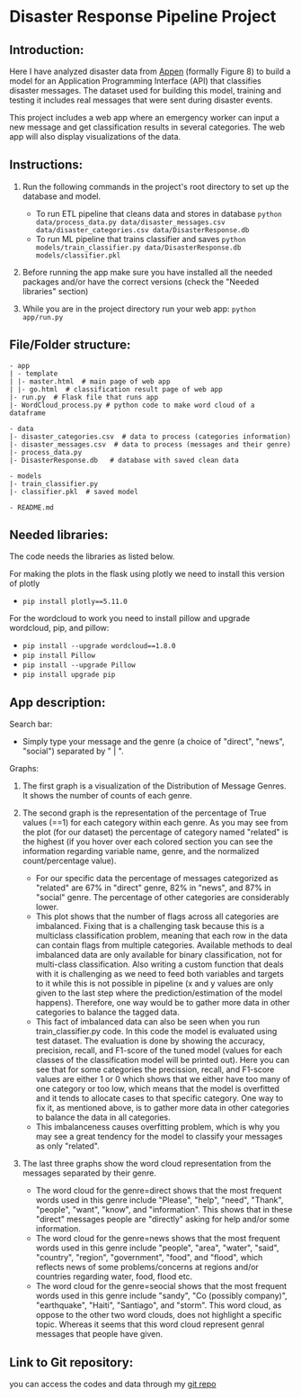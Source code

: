 # Disaster Response Pipeline Project

## Introduction:
Here I have analyzed disaster data from [Appen](https://appen.com/) (formally Figure 8) to build a model for an Application Programming Interface (API) that classifies disaster messages. The dataset used for building this model, training and testing it includes real messages that were sent during disaster events.

This project includes a web app where an emergency worker can input a new message and get classification results in several categories. The web app will also display visualizations of the data.

## Instructions:
1. Run the following commands in the project's root directory to set up the database and model.

    - To run ETL pipeline that cleans data and stores in database
        `python data/process_data.py data/disaster_messages.csv data/disaster_categories.csv data/DisasterResponse.db`
    - To run ML pipeline that trains classifier and saves
        `python models/train_classifier.py data/DisasterResponse.db models/classifier.pkl`

2. Before running the app make sure you have installed all the needed packages and/or have the correct versions (check the "Needed libraries" section)

3. While you are in the project directory run your web app: `python app/run.py`

## File/Folder structure:
```
- app
| - template
| |- master.html  # main page of web app
| |- go.html  # classification result page of web app
|- run.py  # Flask file that runs app
|- WordCloud_process.py # python code to make word cloud of a dataframe

- data
|- disaster_categories.csv  # data to process (categories information)
|- disaster_messages.csv  # data to process (messages and their genre)
|- process_data.py
|- DisasterResponse.db   # database with saved clean data

- models
|- train_classifier.py
|- classifier.pkl  # saved model 

- README.md
```

## Needed libraries:
The code needs the libraries as listed below.

For making the plots in the flask using plotly we need to install this version of plotly

- ` pip install plotly==5.11.0 `

For the wordcloud to work you need to install pillow and upgrade wordcloud, pip, and pillow:

- ` pip install --upgrade wordcloud==1.8.0 `
- ` pip install Pillow `
- ` pip install --upgrade Pillow `
- ` pip install upgrade pip `

## App description:

Search bar:

- Simply type your message and the genre (a choice of "direct", "news", "social") separated by " | ".

Graphs:

1) The first graph is a visualization of the Distribution of Message Genres. It shows the number of counts of each genre. 

2) The second graph is the representation of the percentage of True values (==1) for each category within each genre. As you may see from the plot (for our dataset) the percentage of category named "related" is the highest (if you hover over each colored section you can see the information regarding variable name, genre, and the normalized count/percentage value). 
	- For our specific data the percentage of messages categorized as "related" are 67% in "direct" genre, 82% in "news", and 87% in "social" genre. The percentage of other categories are considerably lower. 
	- This plot shows that the number of flags across all categories are imbalanced. Fixing that is a challenging task because this is a multiclass classification problem, meaning that each row in the data can contain flags from multiple categories. Available methods to deal imbalanced data are only available for binary classification, not for multi-class classification. Also writing a custom function that deals with it is challenging as we need to feed both variables and targets to it while this is not possible in pipeline (x and y values are only given to the last step where the prediction/estimation of the model happens). Therefore, one way would be to gather more data in other categories to balance the tagged data. 
    - This fact of imbalanced data can also be seen when you run train_classifier.py code. In this code the model is evaluated using test dataset. The evaluation is done by showing the accuracy, precision, recall, and F1-score of the tuned model (values for each classes of the classification model will be printed out). Here you can see that for some categories the precission, recall, and F1-score values are either 1 or 0 which shows that we either have too many of one category or too low, which means that the model is overfitted and it tends to allocate cases to that specific category. One way to fix it, as mentioned above, is to gather more data in other categories to balance the data in all categories. 
    - This imbalanceness causes overfitting problem, which is why you may see a great tendency for the model to classify your messages as only "related". 
    
3) The last three graphs show the word cloud representation from the messages separated by their genre. 
	- The word cloud for the genre=direct shows that the most frequent words used in this genre include "Please", "help", "need", "Thank", "people", "want", "know", and "information". This shows that in these "direct" messages people are "directly" asking for help and/or some information.
    - The word cloud for the genre=news shows that the most frequent words used in this genre include "people", "area", "water", "said", "country", "region", "government", "food", and "flood", which reflects news of some problems/concerns at regions and/or countries regarding water, food, flood etc.
    - The word cloud for the genre=seocial shows that the most frequent words used in this genre include "sandy", "Co (possibly company)", "earthquake", "Haiti", "Santiago", and "storm". This word cloud, as oppose to the other two word clouds, does not highlight a specific topic. Whereas it seems that this word cloud represent genral messages that people have given.
    
## Link to Git repository:
you can access the codes and data through my [git repo](https://github.com/rsyc/Udacity_project2_DisasterResponsePipeline.git)